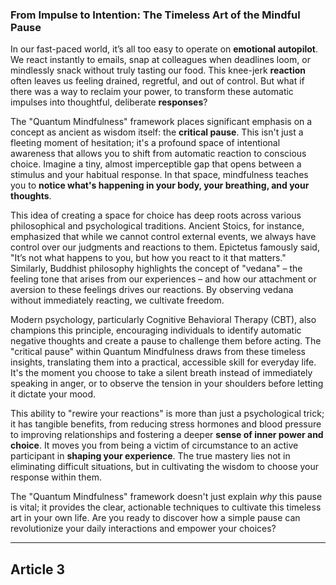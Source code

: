### From Impulse to Intention: The Timeless Art of the Mindful Pause
In our fast-paced world, it’s all too easy to operate on **emotional autopilot**. We react instantly to emails, snap at colleagues when deadlines loom, or mindlessly snack without truly tasting our food. This knee-jerk **reaction** often leaves us feeling drained, regretful, and out of control. But what if there was a way to reclaim your power, to transform these automatic impulses into thoughtful, deliberate **responses**?

The "Quantum Mindfulness" framework places significant emphasis on a concept as ancient as wisdom itself: the **critical pause**. This isn't just a fleeting moment of hesitation; it's a profound space of intentional awareness that allows you to shift from automatic reaction to conscious choice. Imagine a tiny, almost imperceptible gap that opens between a stimulus and your habitual response. In that space, mindfulness teaches you to **notice what's happening in your body, your breathing, and your thoughts**.

This idea of creating a space for choice has deep roots across various philosophical and psychological traditions. Ancient Stoics, for instance, emphasized that while we cannot control external events, we always have control over our judgments and reactions to them. Epictetus famously said, "It’s not what happens to you, but how you react to it that matters." Similarly, Buddhist philosophy highlights the concept of "vedana" – the feeling tone that arises from our experiences – and how our attachment or aversion to these feelings drives our reactions. By observing vedana without immediately reacting, we cultivate freedom.

Modern psychology, particularly Cognitive Behavioral Therapy (CBT), also champions this principle, encouraging individuals to identify automatic negative thoughts and create a pause to challenge them before acting. The "critical pause" within Quantum Mindfulness draws from these timeless insights, translating them into a practical, accessible skill for everyday life. It's the moment you choose to take a silent breath instead of immediately speaking in anger, or to observe the tension in your shoulders before letting it dictate your mood.

This ability to "rewire your reactions" is more than just a psychological trick; it has tangible benefits, from reducing stress hormones and blood pressure to improving relationships and fostering a deeper **sense of inner power and choice**. It moves you from being a victim of circumstance to an active participant in **shaping your experience**. The true mastery lies not in eliminating difficult situations, but in cultivating the wisdom to choose your response within them.

The "Quantum Mindfulness" framework doesn't just explain *why* this pause is vital; it provides the clear, actionable techniques to cultivate this timeless art in your own life. Are you ready to discover how a simple pause can revolutionize your daily interactions and empower your choices?

---

## Article 3